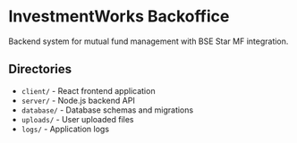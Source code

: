# InvestmentWorks Backoffice

Backend system for mutual fund management with BSE Star MF integration.

## Directories
- `client/` - React frontend application
- `server/` - Node.js backend API
- `database/` - Database schemas and migrations
- `uploads/` - User uploaded files
- `logs/` - Application logs
